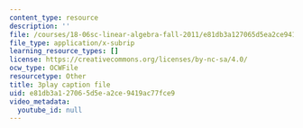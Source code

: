 ```yaml
---
content_type: resource
description: ''
file: /courses/18-06sc-linear-algebra-fall-2011/e81db3a127065d5ea2ce9419ac77fce9_TSdXJw83kyA.vtt
file_type: application/x-subrip
learning_resource_types: []
license: https://creativecommons.org/licenses/by-nc-sa/4.0/
ocw_type: OCWFile
resourcetype: Other
title: 3play caption file
uid: e81db3a1-2706-5d5e-a2ce-9419ac77fce9
video_metadata:
  youtube_id: null
---
```

